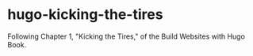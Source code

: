 # hugo-kicking-the-tires

Following Chapter 1, "Kicking the Tires," of the Build Websites with Hugo Book.